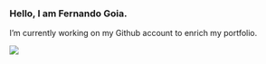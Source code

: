 ### Hello, I am Fernando Goia.

I’m currently working on my Github account to enrich my portfolio.

<a href="www.linkedin.com/in/frnndgoia" target="_blank"><img src="https://img.shields.io/badge/-LinkedIn-%230077B5?style=for-the-badge&logo=linkedin&logoColor=white" target="_blank"></a> 
